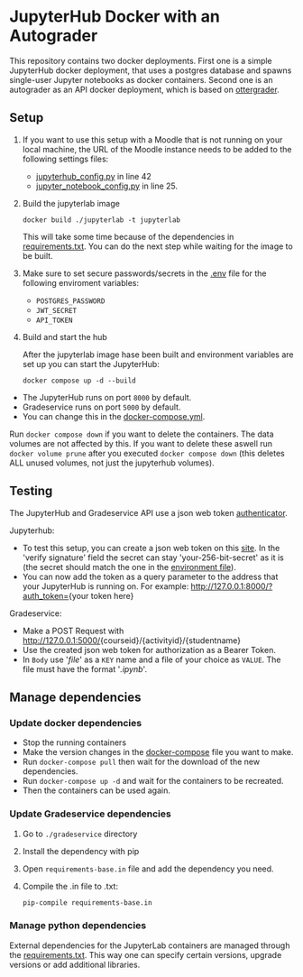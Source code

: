 # JupyterHub Docker with an Autograder

This repository contains two docker deployments.
First one is a simple JupyterHub docker deployment, that uses a postgres database and spawns single-user Jupyter notebooks as docker containers.
Second one is an autograder as an API docker deployment, which is based on [ottergrader](https://otter-grader.readthedocs.io/en/latest/).

## Setup

1. If you want to use this setup with a Moodle that is not running on your local machine, the URL of the Moodle instance needs to be added to the following settings files:

   - [jupyterhub_config.py](./jupyterhub/jupyterhub_config.py?plain=1#L42) in line 42
   - [jupyter_notebook_config.py](./jupyterlab/jupyter_notebook_config.py?plain=1#L25) in line 25.

1. Build the jupyterlab image

   ```shell
   docker build ./jupyterlab -t jupyterlab
   ```

   This will take some time because of the dependencies in [requirements.txt](./jupyterlab/requirements.txt).
   You can do the next step while waiting for the image to be built.

1. Make sure to set secure passwords/secrets in the [.env](./.env) file for the following enviroment variables:

   - `POSTGRES_PASSWORD`
   - `JWT_SECRET`
   - `API_TOKEN`

1. Build and start the hub

   After the jupyterlab image hase been built and environment variables are set up you can start the JupyterHub:

   ```shell
   docker compose up -d --build
   ```

- The JupyterHub runs on port `8000` by default.
- Gradeservice runs on port `5000` by default.
- You can change this in the [docker-compose.yml](./docker-compose.yml).

Run `docker compose down` if you want to delete the containers. The data volumes are not affected by this. If you want to delete these aswell run `docker volume prune` after you executed `docker compose down` (this deletes ALL unused volumes, not just the jupyterhub volumes).

## Testing

The JupyterHub and Gradeservice API use a json web token [authenticator](https://github.com/izihawa/jwtauthenticator_v2).

Jupyterhub:

- To test this setup, you can create a json web token on this [site](https://jwt.io/#debugger-io).
  In the 'verify signature' field the secret can stay 'your-256-bit-secret' as it is (the secret should match the one in the [environment file](.env)).
- You can now add the token as a query parameter to the address that your JupyterHub is running on.
  For example: <http://127.0.0.1:8000/?auth_token=>{your token here}

Gradeservice:

- Make a POST Request with <http://127.0.0.1:5000/>{courseid}/{activityid}/{studentname}
- Use the created json web token for authorization as a Bearer Token.
- In `Body` use '_file_' as a `KEY` name and a file of your choice as `VALUE`. The file must have the format '_.ipynb_'.

## Manage dependencies

### Update docker dependencies

- Stop the running containers
- Make the version changes in the [docker-compose](docker-compose.yml) file you want to make.
- Run `docker-compose pull` then wait for the download of the new dependencies.
- Run `docker-compose up -d` and wait for the containers to be recreated.
- Then the containers can be used again.

### Update Gradeservice dependencies

1. Go to `./gradeservice` directory
1. Install the dependency with pip
1. Open `requirements-base.in` file and add the dependency you need.
1. Compile the .in file to .txt:

   ```sh
   pip-compile requirements-base.in
   ```

### Manage python dependencies

External dependencies for the JupyterLab containers are managed through the [requirements.txt](https://pip.pypa.io/en/stable/reference/requirements-file-format/). This way one can specify certain versions, upgrade versions or add additional libraries.
